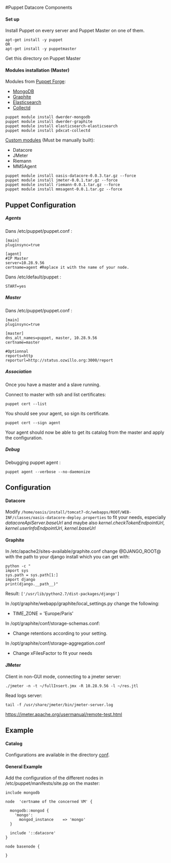 #Puppet Datacore Components 

#### Set up

Install Puppet on every server and Puppet Master on one of them.
```
apt-get install -y puppet
OR
apt-get install -y puppetmaster
```

Get this directory on Puppet Master

#### Modules installation (Master)

Modules from [Puppet Forge](https://forge.puppetlabs.com/):
* [MongoDB](https://forge.puppetlabs.com/dwerder/mongodb)
* [Graphite](https://forge.puppetlabs.com/dwerder/graphite)
* [Elasticsearch](https://forge.puppetlabs.com/elasticsearch/elasticsearch)
* [Collectd](https://forge.puppetlabs.com/pdxcat/collectd)

```
puppet module install dwerder-mongodb 
puppet module install dwerder-graphite
puppet module install elasticsearch-elasticsearch
puppet module install pdxcat-collectd
```

[Custom modules](https://github.com/pole-numerique/oasis-datacore/tree/master/puppet/modules) (Must be manually built):
* Datacore
* JMeter
* Riemann
* MMSAgent

```
puppet module install oasis-datacore-0.0.3.tar.gz --force
puppet module install jmeter-0.0.1.tar.gz --force
puppet module install riemann-0.0.1.tar.gz --force
puppet module install mmsagent-0.0.1.tar.gz --force
```

## Puppet Configuration

##### Agents
Dans /etc/puppet/puppet.conf :
```
[main]
pluginsync=true

[agent]
#IP Master
server=10.28.9.56
certname=agent #Replace it with the name of your node.
```

Dans /etc/default/puppet :
```
START=yes
```

##### Master
Dans /etc/puppet/puppet.conf :
```
[main]
pluginsync=true

[master]
dns_alt_names=puppet, master, 10.28.9.56 
certname=master

#Optionnal
reports=http
reporturl=http://status.ozwillo.org:3000/report
```

##### Association

Once you have a master and a slave running.

Connect to master with ssh and list certificates:
```
puppet cert --list
```

You should see your agent, so sign its certificate.
```
puppet cert --sign agent
```

Your agent should now be able to get its catalog from the master and apply the configuration.

##### Debug
Debugging puppet agent :
```
puppet agent --verbose --no-daemonize
```
## Configuration

#### Datacore

Modify ```/home/oasis/install/tomcat7-dc/webapps/ROOT/WEB-INF/classes/oasis-datacore-deploy.properties``` to fit your needs, especially *datacoreApiServer.baseUrl* and maybe also *kernel.checkTokenEndpointUrl*, *kernel.userInfoEndpointUrl*, *kernel.baseUrl*

#### Graphite

In /etc/apache2/sites-available/graphite.conf change @DJANGO_ROOT@ with the path to your django install which you can get with:
```
python -c "
import sys
sys.path = sys.path[1:]
import django
print(django.__path__)"
```
Result: ```['/usr/lib/python2.7/dist-packages/django']```

In /opt/graphite/webapp/graphite/local_settings.py change the following:
* TIME_ZONE = 'Europe/Paris'

In /opt/graphite/conf/storage-schemas.conf:
* Change retentions according to your setting.

In /opt/graphite/conf/storage-aggregation.conf
* Change xFilesFactor to fit your needs

#### JMeter

Client in non-GUI mode, connecting to a jmeter server:
```
./jmeter -n -t ~/fullInsert.jmx -R 10.28.9.56 -l ~/res.jtl
```

Read logs server:
```
tail -f /usr/share/jmeter/bin/jmeter-server.log
```

https://jmeter.apache.org/usermanual/remote-test.html


## Example

#### Catalog

Configurations are available in the directory [conf](https://github.com/pole-numerique/oasis-datacore/tree/master/puppet/conf).

#### General Example

Add the configuration of the different nodes in /etc/puppet/manifests/site.pp on the master:
```
include mongodb

node  'certname of the concerned VM' {

  mongodb::mongod {
    'mongo':
      mongod_instance    => 'mongo'
  }
  
  include '::datacore'
}

node basenode {

}
```

